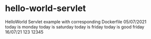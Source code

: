 # hello-world-servlet
HelloWorld Servlet example with corresponding Dockerfile
05/07/2021
today is monday
today is saturday
today is friday
today is good friday
16/07/21
123
12345
